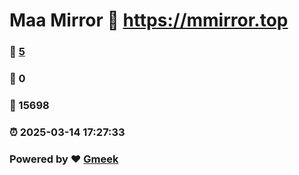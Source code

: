 # Maa Mirror :link: https://mmirror.top 
### :page_facing_up: [5](https://mmirror.top/tag.html) 
### :speech_balloon: 0 
### :hibiscus: 15698 
### :alarm_clock: 2025-03-14 17:27:33 
### Powered by :heart: [Gmeek](https://github.com/Meekdai/Gmeek)
